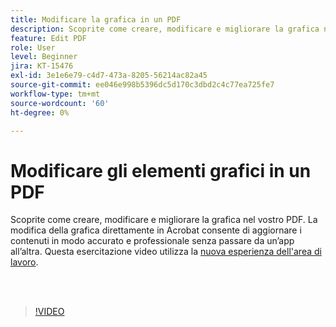 ```yaml
---
title: Modificare la grafica in un PDF
description: Scoprite come creare, modificare e migliorare la grafica nel vostro PDF
feature: Edit PDF
role: User
level: Beginner
jira: KT-15476
exl-id: 3e1e6e79-c4d7-473a-8205-56214ac82a45
source-git-commit: ee046e998b5396dc5d170c3dbd2c4c77ea725fe7
workflow-type: tm+mt
source-wordcount: '60'
ht-degree: 0%

---
```


# Modificare gli elementi grafici in un PDF

Scoprite come creare, modificare e migliorare la grafica nel vostro PDF. La modifica della grafica direttamente in Acrobat consente di aggiornare i contenuti in modo accurato e professionale senza passare da un’app all’altra. Questa esercitazione video utilizza la [nuova esperienza dell&#39;area di lavoro](new-workspace.md).

<br> 

>[!VIDEO](https://video.tv.adobe.com/v/3431260?enablevpops&quality=12&learn=on&hidetitle=true)
